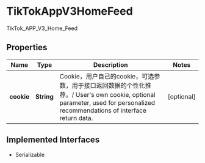 

# TikTokAppV3HomeFeed

TikTok_APP_V3_Home_Feed
## Properties

Name | Type | Description | Notes
------------ | ------------- | ------------- | -------------
**cookie** | **String** | Cookie，用户自己的cookie，可选参数，用于接口返回数据的个性化推荐。/ User&#39;s own cookie, optional parameter, used for personalized recommendations of interface return data. |  [optional]


## Implemented Interfaces

* Serializable


